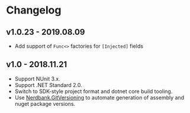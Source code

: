 # Changelog

## v1.0.23 - 2019.08.09
- Add support of `Func<>` factories for `[Injected]` fields


## v1.0 - 2018.11.21
- Support NUnit 3.x.
- Support .NET Standard 2.0.
- Switch to SDK-style project format and dotnet core build tooling.
- Use [Nerdbank.GitVersioning](https://github.com/AArnott/Nerdbank.GitVersioning) to automate generation of assembly 
  and nuget package versions.
